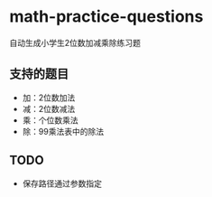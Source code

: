# math-practice-questions

自动生成小学生2位数加减乘除练习题

## 支持的题目

- 加：2位数加法
- 减：2位数减法
- 乘：个位数乘法
- 除：99乘法表中的除法

## TODO

- 保存路径通过参数指定
